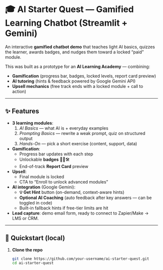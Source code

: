 # 🎓 AI Starter Quest — Gamified Learning Chatbot (Streamlit + Gemini)

An interactive **gamified chatbot demo** that teaches light AI basics, quizzes the learner, awards badges, and nudges them toward a locked “paid” module.  

This was built as a prototype for an **AI Learning Academy** — combining:
- **Gamification** (progress bar, badges, locked levels, report card preview)
- **AI tutoring** (hints & feedback powered by Google Gemini API)
- **Upsell mechanics** (free track ends with a locked module + call to action)

---

## ✨ Features
- **3 learning modules**:
  1. *AI Basics* — what AI is + everyday examples
  2. *Prompting Basics* — rewrite a weak prompt, quiz on structured output
  3. *Hands-On* — pick a short exercise (content, support, data)
- **Gamification**:
  - Progress bar updates with each step
  - Unlockable **badges** 🏅🔎🛠️
  - End-of-track **Report Card** preview
- **Upsell**:
  - Final module is locked
  - CTA to “Enroll to unlock advanced modules”
- **AI integration** (Google Gemini):
  - **💡 Get Hint** button (on-demand, context-aware hints)
  - **Optional AI Coaching** (auto feedback after key answers — can be toggled in code)
  - Built-in fallback hints if free-tier limits are hit
- **Lead capture**: demo email form, ready to connect to Zapier/Make → LMS or CRM.

---

## 🚀 Quickstart (local)

1. **Clone the repo**
   ```bash
   git clone https://github.com/your-username/ai-starter-quest.git
   cd ai-starter-quest
